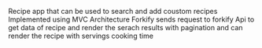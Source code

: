 Recipe app that can be used to search and add coustom recipes
Implemented using MVC Architecture
Forkify sends request to forkify Api to get data of recipe and render the serach results with pagination and can render the recipe with servings cooking time

